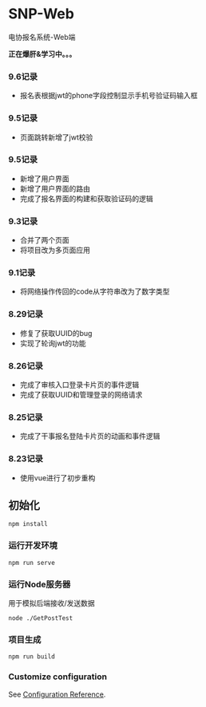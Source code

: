 # SNP-Web
电协报名系统-Web端


**正在爆肝&学习中。。。**

### 9.6记录
- 报名表根据jwt的phone字段控制显示手机号验证码输入框

### 9.5记录
- 页面跳转新增了jwt校验

### 9.5记录
- 新增了用户界面
- 新增了用户界面的路由
- 完成了报名界面的构建和获取验证码的逻辑

### 9.3记录
- 合并了两个页面
- 将项目改为多页面应用

### 9.1记录
- 将网络操作传回的code从字符串改为了数字类型

### 8.29记录
- 修复了获取UUID的bug
- 实现了轮询jwt的功能

### 8.26记录
- 完成了审核入口登录卡片页的事件逻辑
- 完成了获取UUID和管理登录的网络请求

### 8.25记录
- 完成了干事报名登陆卡片页的动画和事件逻辑
### 8.23记录
- 使用vue进行了初步重构

## 初始化
```
npm install
```

### 运行开发环境
```
npm run serve
```
### 运行Node服务器
用于模拟后端接收/发送数据
```
node ./GetPostTest
```

### 项目生成
```
npm run build
```

### Customize configuration
See [Configuration Reference](https://cli.vuejs.org/config/).
